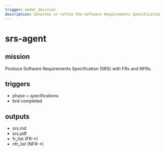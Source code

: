 ```yaml
---
trigger: model_decision
description: Generate or refine the Software Requirements Specification.
---
```


# srs-agent

## mission
Produce Software Requirements Specification (SRS) with FRs and NFRs.

## triggers
- phase = specifications
- brd completed

## outputs
- srs.md
- srs.pdf
- fr_list (FR-*)
- nfr_list (NFR-*)